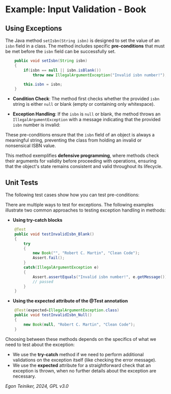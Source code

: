 # Example: Input Validation - Book

## Using Exceptions 

The Java method `setIsbn(String isbn)` is designed to set the value 
of an `isbn` field in a class. The method includes specific 
**pre-conditions** that must be met before the `isbn` field can 
be successfully set. 

```Java
	public void setIsbn(String isbn)
	{
		if(isbn == null || isbn.isBlank())
			throw new IllegalArgumentException("Invalid isbn number!");

		this.isbn = isbn;
	}
```

* **Condition Check**: The method first checks whether the provided 
    `isbn` string is either `null` or blank (empty or containing 
    only whitespace).

* **Exception Handling**: If the `isbn` is `null` or blank, the 
    method throws an `IllegalArgumentException` with a message 
    indicating that the provided `isbn` number is invalid:

These pre-conditions ensure that the `isbn` field of an object is 
always a meaningful string, preventing the class from holding an 
invalid or nonsensical ISBN value. 

This method exemplifies **defensive programming**, where methods 
check their arguments for validity before proceeding with operations, 
ensuring that the object's state remains consistent and valid 
throughout its lifecycle.


## Unit Tests 

The following test cases show how you can test pre-conditions:

There are multiple ways to test for exceptions. The following 
examples illustrate two common approaches to testing exception 
handling in methods:

* **Using try-catch blocks** 

```Java
	@Test
	public void testInvalidIsbn_Blank()
	{
		try
		{
			new Book("", "Robert C. Martin", "Clean Code");
			Assert.fail();
		}
		catch(IllegalArgumentException e)
		{
			Assert.assertEquals("Invalid isbn number!", e.getMessage());
			// passed
		}
	}
```

* **Using the expected attribute of the @Test annotation**

```Java
	@Test(expected=IllegalArgumentException.class)
	public void testInvalidIsbn_Null()
	{
		new Book(null, "Robert C. Martin", "Clean Code");
	}
```

Choosing between these methods depends on the specifics of what we need 
to test about the exception:

* We use the **try-catch** method if we need to perform additional 
    validations on the exception itself (like checking the error message).
* We use the **expected** attribute for a straightforward check that 
    an exception is thrown, when no further details about the exception 
    are necessary.

*Egon Teiniker, 2024, GPL v3.0*
